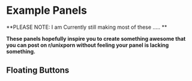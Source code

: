 # Example Panels 

**PLEASE NOTE: I am Currently still making most of these ..... **

**These panels hopefully inspire you to create something awesome that you can post on r/unixporn without feeling your panel is lacking something.**   

## Floating Buttons 


